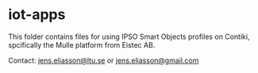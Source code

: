 # iot-apps
This folder contains files for using IPSO Smart Objects profiles on Contiki, spcifically the Mulle platform from Eistec AB.

Contact: jens.eliasson@ltu.se or jens.eliasson@gmail.com

